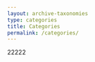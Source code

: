 ```yaml
---
layout: archive-taxonomies
type: categories
title: Categories
permalink: /categories/
---
```

22222
